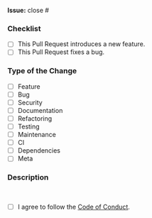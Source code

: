 <!-- markdownlint-disable MD041 -->

**Issue:** close #

### Checklist

- [ ] This Pull Request introduces a new feature.
- [ ] This Pull Request fixes a bug.

### Type of the Change

- [ ] Feature
- [ ] Bug
- [ ] Security
- [ ] Documentation
- [ ] Refactoring
- [ ] Testing
- [ ] Maintenance
- [ ] CI
- [ ] Dependencies
- [ ] Meta

### Description

<!--
A clear and concise description
  - Why did you make this change?
  - Please describe how this method is better than others.
-->

<br />

- [ ] I agree to follow the [Code of Conduct](https://github.com/5ouma/mli/blob/main/.github/CODE_OF_CONDUCT.md).
